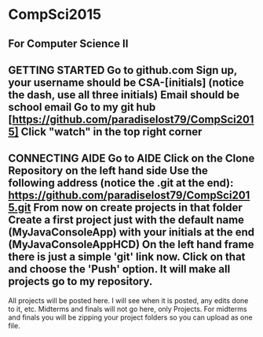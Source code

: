 # CompSci2015
For Computer Science II
---------------------------------------------------
GETTING STARTED
Go to github.com
Sign up, your username should be CSA-[initials] (notice the dash, use all three initials)
Email should be school email
Go to my git hub [https://github.com/paradiselost79/CompSci2015]
Click "watch" in the top right corner
---------------------------------------------------
CONNECTING AIDE
Go to AIDE
Click on the Clone Repository on the left hand side
Use the following address (notice the .git at the end): https://github.com/paradiselost79/CompSci2015.git
From now on create projects in that folder
Create a first project just with the default name (MyJavaConsoleApp) with your initials at the end (MyJavaConsoleAppHCD)
On the left hand frame there is just a simple 'git' link now. Click on that and choose the 'Push' option. It will make all projects go to my repository.
---------------------------------------------------
All projects will be posted here. I will see when it is posted, any edits done to it, etc. Midterms and finals will not go here, only Projects. For midterms and finals you will be zipping your project folders so you can upload as one file.
